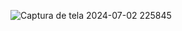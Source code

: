 ![Captura de tela 2024-07-02 225845](https://github.com/DevDaviDias/Clone-calculadora-iphone/assets/157860462/de901df0-5aa4-48a2-9853-cd1ebab36334)
